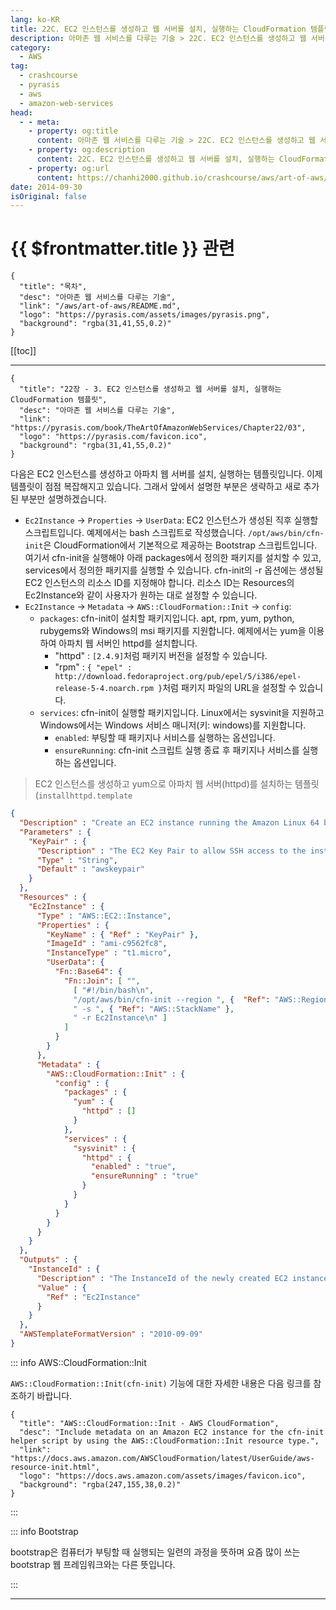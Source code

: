 ```yaml
---
lang: ko-KR
title: 22C. EC2 인스턴스를 생성하고 웹 서버를 설치, 실행하는 CloudFormation 템플릿
description: 아마존 웹 서비스를 다루는 기술 > 22C. EC2 인스턴스를 생성하고 웹 서버를 설치, 실행하는 CloudFormation 템플릿
category:
  - AWS
tag: 
  - crashcourse
  - pyrasis
  - aws 
  - amazon-web-services
head:
  - - meta:
    - property: og:title
      content: 아마존 웹 서비스를 다루는 기술 > 22C. EC2 인스턴스를 생성하고 웹 서버를 설치, 실행하는 CloudFormation 템플릿
    - property: og:description
      content: 22C. EC2 인스턴스를 생성하고 웹 서버를 설치, 실행하는 CloudFormation 템플릿
    - property: og:url
      content: https://chanhi2000.github.io/crashcourse/aws/art-of-aws/22C.html
date: 2014-09-30
isOriginal: false
---
```


# {{ $frontmatter.title }} 관련

```component VPCard
{
  "title": "목차",
  "desc": "아마존 웹 서비스를 다루는 기술",
  "link": "/aws/art-of-aws/README.md",
  "logo": "https://pyrasis.com/assets/images/pyrasis.png",
  "background": "rgba(31,41,55,0.2)"
}
```

[[toc]]

---

```component VPCard
{
  "title": "22장 - 3. EC2 인스턴스를 생성하고 웹 서버를 설치, 실행하는 CloudFormation 템플릿",
  "desc": "아마존 웹 서비스를 다루는 기술",
  "link": "https://pyrasis.com/book/TheArtOfAmazonWebServices/Chapter22/03",
  "logo": "https://pyrasis.com/favicon.ico",
  "background": "rgba(31,41,55,0.2)"
}
```

다음은 EC2 인스턴스를 생성하고 아파치 웹 서버를 설치, 실행하는 템플릿입니다. 이제 템플릿이 점점 복잡해지고 있습니다. 그래서 앞에서 설명한 부분은 생략하고 새로 추가된 부분만 설명하겠습니다.

- `Ec2Instance` → `Properties` → `UserData`: EC2 인스턴스가 생성된 직후 실행할 스크립트입니다. 예제에서는 bash 스크립트로 작성했습니다. <FontIcon icon="fas fa-folder-open"/>`/opt/aws/bin/cfn-init`은 CloudFormation에서 기본적으로 제공하는 Bootstrap 스크립트입니다. 여기서 cfn-init을 실행해야 아래 packages에서 정의한 패키지를 설치할 수 있고, services에서 정의한 패키지를 실행할 수 있습니다. cfn-init의 -r 옵션에는 생성될 EC2 인스턴스의 리소스 ID를 지정해야 합니다. 리소스 ID는 Resources의 Ec2Instance와 같이 사용자가 원하는 대로 설정할 수 있습니다.
- `Ec2Instance` → `Metadata` → `AWS::CloudFormation::Init` → `config`:
  - `packages`: cfn-init이 설치할 패키지입니다. apt, rpm, yum, python, rubygems와 Windows의 msi 패키지를 지원합니다. 예제에서는 yum을 이용하여 아파치 웹 서버인 httpd를 설치합니다.
    - "httpd" : `[2.4.9]`처럼 패키지 버전을 설정할 수 있습니다.
    - "rpm" : `{ "epel" : http://download.fedoraproject.org/pub/epel/5/i386/epel-release-5-4.noarch.rpm }`처럼 패키지 파일의 URL을 설정할 수 있습니다.
  - `services`: cfn-init이 실행할 패키지입니다. Linux에서는 sysvinit을 지원하고 Windows에서는 Windows 서비스 매니저(키: windows)를 지원합니다.
    - `enabled`: 부팅할 때 패키지나 서비스를 실행하는 옵션입니다.
    - `ensureRunning`: cfn-init 스크립트 실행 종료 후 패키지나 서비스를 실행하는 옵션입니다.

> EC2 인스턴스를 생성하고 yum으로 아파치 웹 서버(httpd)를 설치하는 템플릿(`installhttpd.template`

```json
{
  "Description" : "Create an EC2 instance running the Amazon Linux 64 bit AMI.",
  "Parameters" : {
    "KeyPair" : {
      "Description" : "The EC2 Key Pair to allow SSH access to the instance",
      "Type" : "String",
      "Default" : "awskeypair"
    }
  },
  "Resources" : {
    "Ec2Instance" : {
      "Type" : "AWS::EC2::Instance",
      "Properties" : {
        "KeyName" : { "Ref" : "KeyPair" },
        "ImageId" : "ami-c9562fc8",
        "InstanceType" : "t1.micro",
        "UserData": {
          "Fn::Base64": {
            "Fn::Join": [ "",
              [ "#!/bin/bash\n",
              "/opt/aws/bin/cfn-init --region ", {  "Ref": "AWS::Region" },
              " -s ", { "Ref": "AWS::StackName" },
              " -r Ec2Instance\n" ]
            ]
          }
        }
      },
      "Metadata" : {
        "AWS::CloudFormation::Init" : {
          "config" : {
            "packages" : {
              "yum" : {
                "httpd" : []
              }
            },
            "services" : {
              "sysvinit" : {
                "httpd" : {
                  "enabled" : "true",
                  "ensureRunning" : "true"
                }
              }
            }
          }
        }
      }
    }
  },
  "Outputs" : {
    "InstanceId" : {
      "Description" : "The InstanceId of the newly created EC2 instance",
      "Value" : {
        "Ref" : "Ec2Instance"
      }
    }
  },
  "AWSTemplateFormatVersion" : "2010-09-09"
}
```

::: info AWS::CloudFormation::Init

`AWS::CloudFormation::Init(cfn-init)` 기능에 대한 자세한 내용은 다음 링크를 참조하기 바랍니다.

```component VPCard
{
  "title": "AWS::CloudFormation::Init - AWS CloudFormation",
  "desc": "Include metadata on an Amazon EC2 instance for the cfn-init helper script by using the AWS::CloudFormation::Init resource type.",
  "link": "https://docs.aws.amazon.com/AWSCloudFormation/latest/UserGuide/aws-resource-init.html",
  "logo": "https://docs.aws.amazon.com/assets/images/favicon.ico",
  "background": "rgba(247,155,38,0.2)"
}
```

:::

::: info Bootstrap

bootstrap은 컴퓨터가 부팅할 때 실행되는 일련의 과정을 뜻하며 요즘 많이 쓰는 bootstrap 웹 프레임워크와는 다른 뜻입니다.

:::

---
